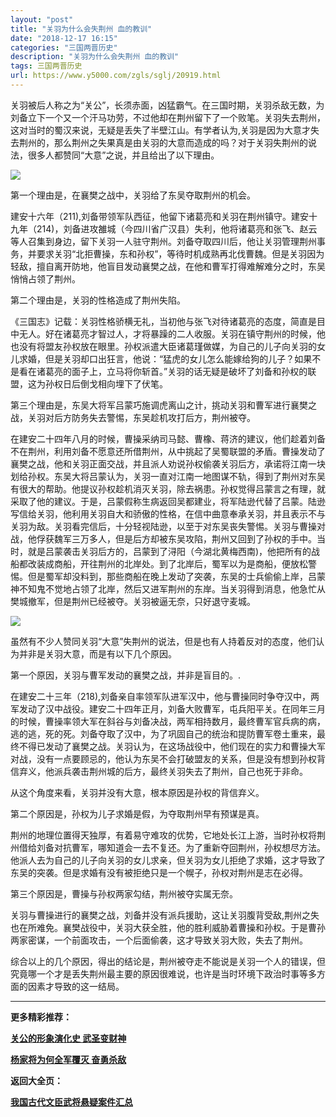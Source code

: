 ```yaml
---
layout: "post"
title: "关羽为什么会失荆州 血的教训"
date: "2018-12-17 16:15"
categories: "三国两晋历史"
description: "关羽为什么会失荆州 血的教训"
tags: 三国两晋历史
url: https://www.y5000.com/zgls/sglj/20919.html
---
```






关羽被后人称之为“关公”，长须赤面，凶猛霸气。在三国时期，关羽杀敌无数，为刘备立下一个又一个汗马功劳，不过他却在荆州留下了一个败笔。关羽失去荆州，这对当时的蜀汉来说，无疑是丢失了半壁江山。有学者认为,关羽是因为大意才失去荆州的，那么荆州之失果真是由关羽的大意而造成的吗？对于关羽失荆州的说法，很多人都赞同“大意”之说，并且给出了以下理由。

![](https://img.y5000.com/uploads/allimg/170504/11-1F50410000W34.jpg)

第一个理由是，在襄樊之战中，关羽给了东吴夺取荆州的机会。

建安十六年（211),刘备带领军队西征，他留下诸葛亮和关羽在荆州镇守。建安十九年（214)，刘备进攻雒城（今四川省广汉县）失利，他将诸葛亮和张飞、赵云等人召集到身边，留下关羽一人驻守荆州。刘备夺取四川后，他让关羽管理荆州事务，并要求关羽“北拒曹操，东和孙权”，等待时机成熟再北伐曹魏。但是关羽因为轻敌，擅自离开防地，他盲目发动襄樊之战，在他和曹军打得难解难分之时，东吴悄悄占领了荆州。

第二个理由是，关羽的性格造成了荆州失陷。

《三国志》记载：关羽性格骄横无礼，当初他与张飞对待诸葛亮的态度，简直是目中无人。好在诸葛亮才智过人，才将暴躁的二人收服。关羽在镇守荆州的时候，他也没有将盟友孙权放在眼里。孙权派遣大臣诸葛瑾做媒，为自己的儿子向关羽的女儿求婚，但是关羽却口出狂言，他说：“猛虎的女儿怎么能嫁给狗的儿子？如果不是看在诸葛亮的面子上，立马将你斩首。”关羽的话无疑是破坏了刘备和孙权的联盟，这为孙权日后倒戈相向埋下了伏笔。

第三个理由是，东吴大将军吕蒙巧施调虎离山之计，挑动关羽和曹军进行襄樊之战，关羽对后方防务失去警惕，东吴趁机攻打后方，荆州被夺。

在建安二十四年八月的时候，曹操采纳司马懿、曹橡、蒋济的建议，他们趁着刘备不在荆州，利用刘备不愿意还所借荆州，从中挑起了吴蜀联盟的矛盾。曹操发动了襄樊之战，他和关羽正面交战，并且派人劝说孙权偷袭关羽后方，承诺将江南一块划给孙权。东吴大将吕蒙认为，关羽一直对江南一地图谋不轨，得到了荆州对东吴有很大的帮助。他提议孙权趁机消灭关羽，除去祸患。孙权觉得吕蒙言之有理，就采取了他的建议。于是，吕蒙假称生病返回吴都建业，将军陆逊代替了吕蒙。陆逊写信给关羽，他利用关羽自大和骄傲的性格，在信中曲意奉承关羽，并且表示不与关羽为敌。关羽看完信后，十分轻视陆逊，以至于对东吴丧失警惕。关羽与曹操对战，他俘获魏军三万多人，但是后方却被东吴攻陷，荆州又回到了孙权的手中。当时，就是吕蒙袭击关羽后方的，吕蒙到了浔阳（今湖北黄梅西南)，他把所有的战船都改装成商船，开往荆州的北岸处。到了北岸后，蜀军以为是商船，便放松警惕。但是蜀军却没料到，那些商船在晚上发动了突袭，东吴的士兵偷偷上岸，吕蒙神不知鬼不觉地占领了北岸，然后又进军荆州的东岸。当关羽得到消息，他急忙从樊城撤军，但是荆州已经被夺。关羽被逼无奈，只好退守麦城。

![](https://img.y5000.com/uploads/allimg/170504/11-1F504100044939.jpg)

虽然有不少人赞同关羽“大意”失荆州的说法，但是也有人持着反对的态度，他们认为并非是关羽大意，而是有以下几个原因。

第一个原因，关羽与曹军发动的襄樊之战，并非是盲目的。.

在建安二十三年（218),刘备亲自率领军队进军汉中，他与曹操同时争夺汉中，两军发动了汉中战役。建安二十四年正月，刘备大败曹军，屯兵阳平关。在同年三月的时候，曹操率领大军在斜谷与刘备决战，两军相持数月，最终曹军官兵病的病，逃的逃，死的死。刘备夺取了汉中，为了巩固自己的统治和提防曹军卷土重来，最终不得已发动了襄樊之战。关羽认为，在这场战役中，他们现在的实力和曹操大军对战，没有一点要顾忌的，他认为东吴不会打破盟友的关系，但是没有想到孙权背信弃义，他派兵袭击荆州城的后方，最终关羽失去了荆州，自己也死于非命。

从这个角度来看，关羽并没有大意，根本原因是孙权的背信弃义。

第二个原因是，孙权为儿子求婚是假，为夺取荆州早有预谋是真。

荆州的地理位置得天独厚，有着易守难攻的优势，它地处长江上游，当时孙权将荆州借给刘备对抗曹军，哪知道会一去不复还。为了重新夺回荆州，孙权想尽方法。他派人去为自己的儿子向关羽的女儿求亲，但关羽为女儿拒绝了求婚，这才导致了东吴的突袭。但是求婚有没有被拒绝只是一个幌子，孙权对荆州是志在必得。

第三个原因是，曹操与孙权两家勾结，荆州被夺实属无奈。

关羽与曹操进行的襄樊之战，刘备并没有派兵援助，这让关羽腹背受敌,荆州之失也在所难免。襄樊战役中，关羽大获全胜，他的胜利威胁着曹操和孙权。于是曹孙两家密谋，一个前面攻击，一个后面偷袭，这才导致关羽大败，失去了荆州。

综合以上的几个原因，得出的结论是，荆州被夺走不能说是关羽一个人的错误，但究竟哪一个才是丢失荆州最主要的原因很难说，也许是当时环境下政治时事等多方面的因素才导致的这一结局。

* * *

**更多精彩推荐：**

[**关公的形象演化史 武圣变财神**](https://www.y5000.com/zgls/sglj/20921.html)

[**杨家将为何全军覆灭 奋勇杀敌**](https://www.y5000.com/zgls/sy/20924.html)

**返回大全页：**

[**我国古代文臣武将悬疑案件汇总**](https://www.y5000.com/zgls/20959.html)
